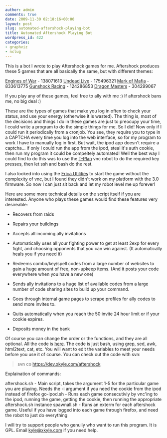 ```yaml
---
author: admin
comments: true
date: 2009-11-30 02:18:16+00:00
layout: post
slug: automated-aftershock-playing-bot
title: Automated Aftershock Playing Bot
wordpress_id: 422
categories:
- graphviz
- nclug
---
```




This is a bot I wrote to play Aftershock games for me. Aftershock produces these 5 games that are all basically the same, but with different themes:

[Engines of War](http://www.enginesofwar.com) - 138071613
[Undead Live](http://www.undeadlive.com) - 175496321
[Mark of Mafia](http://www.markofmafia.com) - 833613775
[Gunshock Racing](http://gunshockracing.com) - 124286853
[Dragon Masters](http://www.dragonmastersworld.com) - 304299067

If you play any of these games, feel free to ally with me :) If aftershock bans me, no big deal :)

These are the types of games that make you log in often to check your status, and use your energy (otherwise it is wasted). The thing is, most of the decisions and things I do in these games are just to preocupy your time, I could write a program to do the simple things for me. So I did! Now only if I could run it periodically from a cronjob. You see, they require you to type in a CAPTCHA every time you log into the web interface, so for my program to work I have to manually log in first. But wait, the ipod app doesn't require a captcha... if only I could run the app from the ipod, steal it's auth cookie, then run my program it could be compeltely automated! Well the best way I could find to do this was to use the [T-Plan](http://www.vncrobot.com/) vnc robot to do the required key presses, then let ssh and bash do the rest.

I also looked into using the [Erica Utilities](http://ericasadun.com/ftp/EricaUtilities/) to start the game without the complexity of vnc, but I found they didn't work on my platform with the 3.0 firmware. So now I can just sit back and let my robot level me up forever!

Here are some more technical details on the script itself if you are interested. Anyone who plays these games would find these features very desireable:



	
  * Recovers from raids

	
  * Repairs your buildings

	
  * Accepts all incoming ally invitations

	
  * Automatically uses all your fighting power to get at least 2exp for every fight, and choosing opponents that you can win against. (It automatically heals you if you need it)

	
  * Redeems combo/key/spell codes from a large number of websites to gain a huge amount of free, non-upkeep items. (And it posts your code everywhere when you have a new one)

	
  * Sends ally invitations to a huge list of available codes from a large number of code sharing sites to build up your command.

	
  * Goes through internal game pages to scrape profiles for ally codes to send more invites to.

	
  * Quits automatically when you reach the 50 invite 24 hour limit or if your cookie expires.

	
  * Deposits money in the bank


Of course you can change the order or the functions, and they are all optional. All the code is [here](https://dev.xkyle.com/). The code is just bash, using grep, sed, awk, html2text, cat, etc. You will want to edit the variables to meet your needs before you use it of course. You can check out the code with svn:


> svn co https://dev.xkyle.com/aftershock


Explaination of commands:

aftershock.sh - Main script, takes the argument 1-5 for the particular game you are playing. Needs the -i argument if you need the cookie from the ipod instead of firefox
go-ipod.sh - Runs each game consecutivly by vnc'ing to the ipod, running the game, getting the cookie, then running the appropriate aftershock.sh instance
spawnall.sh - Runs an exterm for each aftershock game. Useful if you have logged into each game through firefox, and need the robot to just do everything

I will try to support people who genuily who want to run this program. It is GPL. Email kyle@xkyle.com if you need help.
